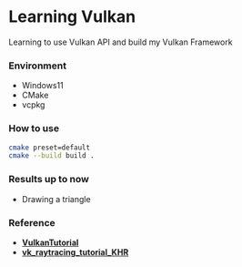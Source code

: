# Learning Vulkan

Learning to use Vulkan API and build my Vulkan Framework

### Environment

- Windows11
- CMake
- vcpkg

### How to use

```sh
cmake preset=default
cmake --build build .
```

### Results up to now

- Drawing a triangle

### Reference

- **[VulkanTutorial](https://github.com/Overv/VulkanTutorial)**
- **[vk_raytracing_tutorial_KHR](https://github.com/nvpro-samples/vk_raytracing_tutorial_KHR)**

